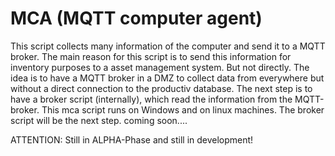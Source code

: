 # MCA (MQTT computer agent)
This script collects many information of the computer and send it to a MQTT broker. The main reason for this script is to send this information
for inventory purposes to a asset management system. But not directly. The idea is to have a MQTT broker in a DMZ to collect data from everywhere but without
a direct connection to the productiv database. The next step is to have a broker script (internally), which read the information from the MQTT-broker.
This mca script runs on Windows and on linux machines.
The broker script will be the next step. coming soon....

ATTENTION: Still in ALPHA-Phase and still in development!
